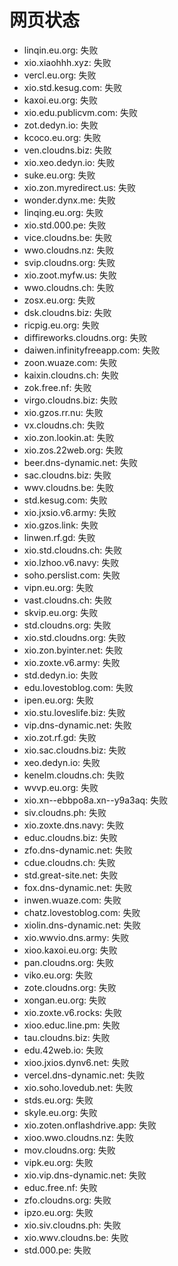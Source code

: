 # 网页状态
- linqin.eu.org: 失败
- xio.xiaohhh.xyz: 失败
- vercl.eu.org: 失败
- xio.std.kesug.com: 失败
- kaxoi.eu.org: 失败
- xio.edu.publicvm.com: 失败
- zot.dedyn.io: 失败
- kcoco.eu.org: 失败
- ven.cloudns.biz: 失败
- xio.xeo.dedyn.io: 失败
- suke.eu.org: 失败
- xio.zon.myredirect.us: 失败
- wonder.dynx.me: 失败
- linqing.eu.org: 失败
- xio.std.000.pe: 失败
- vice.cloudns.be: 失败
- wwo.cloudns.nz: 失败
- svip.cloudns.org: 失败
- xio.zoot.myfw.us: 失败
- wwo.cloudns.ch: 失败
- zosx.eu.org: 失败
- dsk.cloudns.biz: 失败
- ricpig.eu.org: 失败
- diffireworks.cloudns.org: 失败
- daiwen.infinityfreeapp.com: 失败
- zoon.wuaze.com: 失败
- kaixin.cloudns.ch: 失败
- zok.free.nf: 失败
- virgo.cloudns.biz: 失败
- xio.gzos.rr.nu: 失败
- vx.cloudns.ch: 失败
- xio.zon.lookin.at: 失败
- xio.zos.22web.org: 失败
- beer.dns-dynamic.net: 失败
- sac.cloudns.biz: 失败
- wwv.cloudns.be: 失败
- std.kesug.com: 失败
- xio.jxsio.v6.army: 失败
- xio.gzos.link: 失败
- linwen.rf.gd: 失败
- xio.std.cloudns.ch: 失败
- xio.lzhoo.v6.navy: 失败
- soho.perslist.com: 失败
- vipn.eu.org: 失败
- vast.cloudns.ch: 失败
- skvip.eu.org: 失败
- std.cloudns.org: 失败
- xio.std.cloudns.org: 失败
- xio.zon.byinter.net: 失败
- xio.zoxte.v6.army: 失败
- std.dedyn.io: 失败
- edu.lovestoblog.com: 失败
- ipen.eu.org: 失败
- xio.stu.loveslife.biz: 失败
- vip.dns-dynamic.net: 失败
- xio.zot.rf.gd: 失败
- xio.sac.cloudns.biz: 失败
- xeo.dedyn.io: 失败
- kenelm.cloudns.ch: 失败
- wvvp.eu.org: 失败
- xio.xn--ebbpo8a.xn--y9a3aq: 失败
- siv.cloudns.ph: 失败
- xio.zoxte.dns.navy: 失败
- educ.cloudns.biz: 失败
- zfo.dns-dynamic.net: 失败
- cdue.cloudns.ch: 失败
- std.great-site.net: 失败
- fox.dns-dynamic.net: 失败
- inwen.wuaze.com: 失败
- chatz.lovestoblog.com: 失败
- xiolin.dns-dynamic.net: 失败
- xio.wwvio.dns.army: 失败
- xioo.kaxoi.eu.org: 失败
- pan.cloudns.org: 失败
- viko.eu.org: 失败
- zote.cloudns.org: 失败
- xongan.eu.org: 失败
- xio.zoxte.v6.rocks: 失败
- xioo.educ.line.pm: 失败
- tau.cloudns.biz: 失败
- edu.42web.io: 失败
- xioo.jxios.dynv6.net: 失败
- vercel.dns-dynamic.net: 失败
- xio.soho.lovedub.net: 失败
- stds.eu.org: 失败
- skyle.eu.org: 失败
- xio.zoten.onflashdrive.app: 失败
- xioo.wwo.cloudns.nz: 失败
- mov.cloudns.org: 失败
- vipk.eu.org: 失败
- xio.vip.dns-dynamic.net: 失败
- educ.free.nf: 失败
- zfo.cloudns.org: 失败
- ipzo.eu.org: 失败
- xio.siv.cloudns.ph: 失败
- xio.wwv.cloudns.be: 失败
- std.000.pe: 失败

